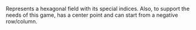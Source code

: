 Represents a hexagonal field with its special indices. Also, to support the needs of this game, has a center point and can start from a negative row/column.